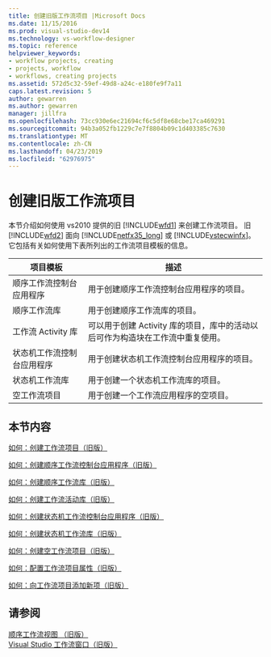 ```yaml
---
title: 创建旧版工作流项目 |Microsoft Docs
ms.date: 11/15/2016
ms.prod: visual-studio-dev14
ms.technology: vs-workflow-designer
ms.topic: reference
helpviewer_keywords:
- workflow projects, creating
- projects, workflow
- workflows, creating projects
ms.assetid: 572d5c32-59ef-49d8-a24c-e180fe9f7a11
caps.latest.revision: 5
author: gewarren
ms.author: gewarren
manager: jillfra
ms.openlocfilehash: 73cc930e6ec21694cf6c5df8e68cbe17ca469291
ms.sourcegitcommit: 94b3a052fb1229c7e7f8804b09c1d403385c7630
ms.translationtype: MT
ms.contentlocale: zh-CN
ms.lasthandoff: 04/23/2019
ms.locfileid: "62976975"
---
```

# <a name="creating-legacy-workflow-projects"></a>创建旧版工作流项目
本节介绍如何使用 vs2010 提供的旧 [!INCLUDE[wfd1](../includes/wfd1-md.md)] 来创建工作流项目。 旧 [!INCLUDE[wfd2](../includes/wfd2-md.md)] 面向 [!INCLUDE[netfx35_long](../includes/netfx35-long-md.md)] 或 [!INCLUDE[vstecwinfx](../includes/vstecwinfx-md.md)]。 它包括有关如何使用下表所列出的工作流项目模板的信息。  
  
|项目模板|描述|  
|----------------------|-----------------|  
|顺序工作流控制台应用程序|用于创建顺序工作流控制台应用程序的项目。|  
|顺序工作流库|用于创建顺序工作流库的项目。|  
|工作流 Activity 库|可以用于创建 Activity 库的项目，库中的活动以后可作为构造块在工作流中重复使用。|  
|状态机工作流控制台应用程序|用于创建状态机工作流控制台应用程序的项目。|  
|状态机工作流库|用于创建一个状态机工作流库的项目。|  
|空工作流项目|用于创建一个工作流应用程序的空项目。|  
  
## <a name="in-this-section"></a>本节内容  
 [如何：创建工作流项目（旧版）](../workflow-designer/how-to-create-workflow-projects-legacy.md)  
  
 [如何：创建顺序工作流控制台应用程序（旧版）](../workflow-designer/how-to-create-sequential-workflow-console-applications-legacy.md)  
  
 [如何：创建顺序工作流库（旧版）](../workflow-designer/how-to-create-a-sequential-workflow-library-legacy.md)  
  
 [如何：创建工作流活动库（旧版）](../workflow-designer/how-to-create-a-workflow-activity-library-legacy.md)  
  
 [如何：创建状态机工作流控制台应用程序（旧版）](../workflow-designer/how-to-create-state-machine-workflow-console-applications-legacy.md)  
  
 [如何：创建状态机工作流库（旧版）](../workflow-designer/how-to-create-a-state-machine-workflow-library-legacy.md)  
  
 [如何：创建空工作流项目（旧版）](../workflow-designer/how-to-create-an-empty-workflow-project-legacy.md)  
  
 [如何：配置工作流项目属性（旧版）](../workflow-designer/how-to-configure-workflow-project-properties-legacy.md)  
  
 [如何：向工作流项目添加新项（旧版）](../workflow-designer/how-to-add-a-new-item-to-a-workflow-project-legacy.md)  
  
## <a name="see-also"></a>请参阅  
 [顺序工作流视图 （旧版）](../workflow-designer/sequential-workflow-views-legacy.md)   
 [Visual Studio 工作流窗口（旧版）](../workflow-designer/visual-studio-workflow-windows-legacy.md)